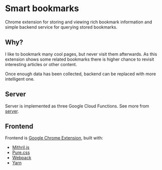 # Smart bookmarks
Chrome extension for storing and viewing rich bookmark information and simple backend service for querying stored bookmarks.

## Why?
I like to bookmark many cool pages, but never visit them afterwards. As this extension shows some related bookmarks there is higher chance to revisit interesting articles or other content. 

Once enough data has been collected, backend can be replaced with more intelligent one.

## Server
Server is implemented as three Google Cloud Functions. See more from [server](server/README.md).

## Frontend

Frontend is [Google Chrome Extension](https://developer.chrome.com/extensions), built with:
- [Mithril.js](https://mithril.js.org/)
- [Pure.css](https://purecss.io/)
- [Webpack](https://webpack.github.io/)
- [Yarn](https://yarnpkg.com/en/)
